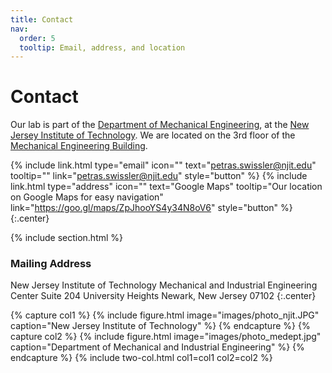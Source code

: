 ```yaml
---
title: Contact
nav:
  order: 5
  tooltip: Email, address, and location
---
```


# <i class="fas fa-envelope"></i>Contact

Our lab is part of the [Department of Mechanical Engineering](https://mie.njit.edu/), at the [New Jersey Institute of Technology](https://www.njit.edu/).
We are located on the 3rd floor of the [Mechanical Engineering Building](https://goo.gl/maps/ZpJhooYS4y34N8oV6).

{%
  include link.html
  type="email"
  icon=""
  text="petras.swissler@njit.edu"
  tooltip=""
  link="petras.swissler@njit.edu"
  style="button"
%}
{%
  include link.html
  type="address"
  icon=""
  text="Google Maps"
  tooltip="Our location on Google Maps for easy navigation"
  link="https://goo.gl/maps/ZpJhooYS4y34N8oV6"
  style="button"
%}
{:.center}

{% include section.html %}

### <i class="fas fa-mail-bulk"></i>Mailing Address

New Jersey Institute of Technology
Mechanical and Industrial Engineering Center
Suite 204
University Heights
Newark, New Jersey 07102
{:.center}

{% capture col1 %}
{%
  include figure.html
  image="images/photo_njit.JPG"
  caption="New Jersey Institute of Technology"
%}
{% endcapture %}
{% capture col2 %}
{%
  include figure.html
  image="images/photo_medept.jpg"
  caption="Department of Mechanical and Industrial Engineering"
%}
{% endcapture %}
{% include two-col.html col1=col1 col2=col2 %}
